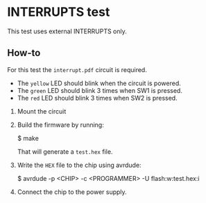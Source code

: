 # INTERRUPTS test

This test uses external INTERRUPTS only.


## How-to

For this test the `interrupt.pdf` circuit is required.

* The `yellow` LED should blink when the circuit is powered.
* The `green` LED should blink 3 times when SW1 is pressed.
* The `red` LED should blink 3 times when SW2 is pressed.


1. Mount the circuit

2. Build the firmware by running:

    $ make

    That will generate a `test.hex` file.

3. Write the `HEX` file to the chip using avrdude:

    $ avrdude -p \<CHIP> -c \<PROGRAMMER> -U flash:w:test.hex:i

4. Connect the chip to the power supply.
